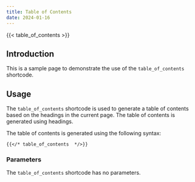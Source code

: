 ```yaml
---
title: Table of Contents
date: 2024-01-16
---
```


{{< table_of_contents >}}

## Introduction

This is a sample page to demonstrate the use of the `table_of_contents`
shortcode.

## Usage

The `table_of_contents` shortcode is used to generate a table of contents
based on the headings in the current page. The table of contents is generated
using headings.

The table of contents is generated using the following syntax:

```
{{</* table_of_contents  */>}}
```

### Parameters

The `table_of_contents` shortcode has no parameters.
